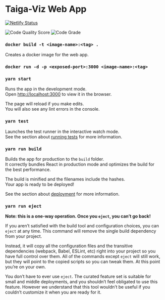 # Taiga-Viz Web App

[![Netlify Status](https://api.netlify.com/api/v1/badges/2fe9cb17-9e19-4c77-bf67-ec8cd7c51c35/deploy-status)](https://app.netlify.com/sites/taiga-viz/deploys)

![Code Quality Score](https://api.codiga.io/project/32673/score/svg)
![Code Grade](https://api.codiga.io/project/32673/status/svg)

### `docker build -t <image-name>:<tag> .`

Creates a docker image for the web app.

### `docker run -d -p <exposed-port>:3000 <image-name>:<tag>`

### `yarn start`

Runs the app in the development mode.\
Open [http://localhost:3000](http://localhost:3000) to view it in the browser.

The page will reload if you make edits.\
You will also see any lint errors in the console.

### `yarn test`

Launches the test runner in the interactive watch mode.\
See the section about [running tests](https://facebook.github.io/create-react-app/docs/running-tests) for more information.

### `yarn run build`

Builds the app for production to the `build` folder.\
It correctly bundles React in production mode and optimizes the build for the best performance.

The build is minified and the filenames include the hashes.\
Your app is ready to be deployed!

See the section about [deployment](https://facebook.github.io/create-react-app/docs/deployment) for more information.

### `yarn run eject`

**Note: this is a one-way operation. Once you `eject`, you can’t go back!**

If you aren’t satisfied with the build tool and configuration choices, you can `eject` at any time. This command will remove the single build dependency from your project.

Instead, it will copy all the configuration files and the transitive dependencies (webpack, Babel, ESLint, etc) right into your project so you have full control over them. All of the commands except `eject` will still work, but they will point to the copied scripts so you can tweak them. At this point you’re on your own.

You don’t have to ever use `eject`. The curated feature set is suitable for small and middle deployments, and you shouldn’t feel obligated to use this feature. However we understand that this tool wouldn’t be useful if you couldn’t customize it when you are ready for it.
